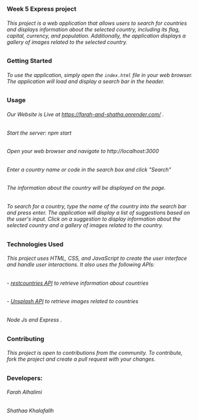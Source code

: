 ### Week 5 Express project

###### This project is a web application that allows users to search for countries and displays information about the selected country, including its flag, capital, currency, and population. Additionally, the application displays a gallery of images related to the selected country.

### Getting Started

 ######  To use the application, simply open the `index.html` file in your web browser. The application will load and display a search bar in the header.

### Usage

###### Our Website is Live at https://farah-and-shatha.onrender.com/ .
###### Start the server: npm start
###### Open your web browser and navigate to http://localhost:3000
###### Enter a country name or code in the search box and click "Search"
###### The information about the country will be displayed on the page.
######  To search for a country, type the name of the country into the search bar and press enter. The application will display a list of suggestions based on the user's input. Click on a suggestion to display information about the selected country and a gallery of images related to the country.

### Technologies Used

 ###### This project uses HTML, CSS, and JavaScript to create the user interface and handle user interactions. It also uses the following APIs:

######  - [restcountries API](https://restcountries.com/) to retrieve information about countries
######  - [Unsplash API](https://unsplash.com/developers) to retrieve images related to countries
###### Node Js and Express .
### Contributing

######  This project is open to contributions from the community. To contribute, fork the project and create a pull request with your changes.

### Developers:
###### Farah Alhalimi
###### Shathaa Khalafallh 
